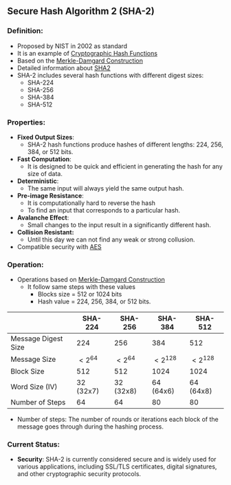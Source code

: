 ## Secure Hash Algorithm 2 (SHA-2)

### Definition:
- Proposed by NIST in 2002 as standard
- It is an example of [Cryptographic Hash Functions](Cryptographic%20Hash%20Functions.md)
- Based on the [Merkle-Damgard Construction](Merkle-Damgard%20Construction.md) 
- Detailed information about [SHA2](https://en.wikipedia.org/wiki/SHA-2)
- SHA-2 includes several hash functions with different digest sizes: 
	- SHA-224
	- SHA-256
	- SHA-384
	- SHA-512
### Properties:
- **Fixed Output Sizes**: 
	- SHA-2 hash functions produce hashes of different lengths: 224, 256, 384, or 512 bits.
- **Fast Computation**: 
	- It is designed to be quick and efficient in generating the hash for any size of data.
- **Deterministic**: 
	- The same input will always yield the same output hash.
- **Pre-image Resistance**: 
	- It is computationally hard to reverse the hash
	- To find an input that corresponds to a particular hash.
- **Avalanche Effect**: 
	- Small changes to the input result in a significantly different hash.
- **Collision Resistant:**
	- Until this day we can not find any weak or strong collusion.
- Compatible security with  [AES](AES.md)

### Operation:
- Operations based on [Merkle-Damgard Construction](Merkle-Damgard%20Construction.md)
	- It follow same steps with these values
		- Blocks size  = 512 or 1024 bits
		- Hash value = 224, 256, 384, or 512 bits.

|                     | SHA-224    | SHA-256    | SHA-384     | SHA-512     |
| ------------------- | ---------- | ---------- | ----------- | ----------- |
| Message Digest Size | 224        | 256        | 384         | 512         |
| Message Size        | $< 2^{64}$ | $< 2^{64}$ | $< 2^{128}$ | $< 2^{128}$ |
| Block Size          | 512        | 512        | 1024        | 1024        |
| Word Size (IV)       | 32 (32x7)   | 32 (32x8)  | 64 (64x6)  | 64 (64x8)          |
| Number of Steps     | 64         | 64         | 80          | 80          |

- Number of steps: The number of rounds or iterations each block of the message goes through during the hashing process.
### Current Status:
- **Security**: SHA-2 is currently considered secure and is widely used for various applications, including SSL/TLS certificates, digital signatures, and other cryptographic security protocols.


